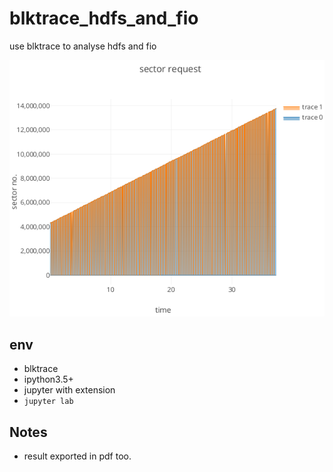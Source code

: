 # blktrace_hdfs_and_fio
use blktrace to analyse hdfs and fio  

![graph](art/screenshot.png)

## env
* blktrace
* ipython3.5+
* jupyter with extension
* `jupyter lab`

## Notes
- result exported in pdf too.

